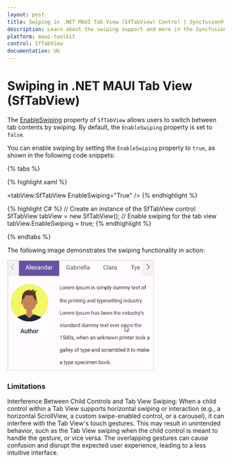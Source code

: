 ```yaml
---
layout: post
title: Swiping in .NET MAUI Tab View (SfTabView) Control | Syncfusion®
description: Learn about the swiping support and more in the Syncfusion® .NET MAUI Tab View (SfTabView) control.
platform: maui-toolkit
control: SfTabView
documentation: UG
---
```


# Swiping in .NET MAUI Tab View (SfTabView)

The [EnableSwiping](https://help.syncfusion.com/cr/maui-toolkit/Syncfusion.Maui.Toolkit.TabView.SfTabView.html#Syncfusion_Maui_Toolkit_TabView_SfTabView_EnableSwiping) property of `SfTabView` allows users to switch between tab contents by swiping. By default, the `EnableSwiping` property is set to `false`.

You can enable swiping by setting the `EnableSwiping` property to `true`, as shown in the following code snippets:

{% tabs %}

{% highlight xaml %}
<!-- Define the SfTabView control with swiping enabled -->
<tabView:SfTabView EnableSwiping="True" />
{% endhighlight %}

{% highlight C# %}
// Create an instance of the SfTabView control
SfTabView tabView = new SfTabView();
// Enable swiping for the tab view
tabView.EnableSwiping = true;
{% endhighlight %}

{% endtabs %}

The following image demonstrates the swiping functionality in action:

![.NET MAUI Tab View Swiping](images/tabview-swiping.gif)

### Limitations

Interference Between Child Controls and Tab View Swiping: When a child control within a Tab View supports horizontal swiping or interaction (e.g., a horizontal ScrollView, a custom swipe-enabled control, or a carousel), it can interfere with the Tab View's touch gestures. This may result in unintended behavior, such as the Tab View swiping when the child control is meant to handle the gesture, or vice versa. The overlapping gestures can cause confusion and disrupt the expected user experience, leading to a less intuitive interface.